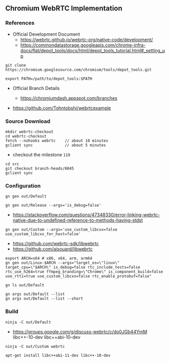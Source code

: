 ## Chromium WebRTC Implementation
### References
* Official Development Document
  * https://webrtc.github.io/webrtc-org/native-code/development/
  * https://commondatastorage.googleapis.com/chrome-infra-docs/flat/depot_tools/docs/html/depot_tools_tutorial.html#_setting_up
```
git clone https://chromium.googlesource.com/chromium/tools/depot_tools.git

export PATH=/path/to/depot_tools:$PATH
```

* Official Branch Details
  * https://chromiumdash.appspot.com/branches

* https://github.com/Tohntobshi/webrtcexample

### Source Download
```
mkdir webrtc-checkout
cd webrtc-checkout
fetch --nohooks webrtc    // about 10 minutes
gclient sync              // about 5 minutes
```
* checkout the milestone `119`
```
cd src
git checkout branch-heads/6045
gclient sync
```
### Configuration
```
gn gen out/Default
```
```
gn gen out/Release --args='is_debug=false'
```
* https://stackoverflow.com/questions/47348330/error-linking-webrtc-native-due-to-undefined-reference-to-methods-having-stdst
```
gn gen out/Custom --args='use_custom_libcxx=false use_custom_libcxx_for_host=false'
```
* https://github.com/webrtc-sdk/libwebrtc
* https://github.com/aisouard/libwebrtc
```
export ARCH=x64 # x86, x64, arm, arm64
gn gen out/Linux-$ARCH --args="target_os=\"linux\" target_cpu=\"$ARCH\" is_debug=false rtc_include_tests=false rtc_use_h264=true ffmpeg_branding=\"Chrome\" is_component_build=false use_rtti=true use_custom_libcxx=false rtc_enable_protobuf=false"
```
```
gn ls out/Default
```
```
gn args out/Default --list
gn args out/Default --list --short
```
### Build
```
ninja -C out/Default
```


* https://groups.google.com/g/discuss-webrtc/c/do0JGb44YmM
libc++-10-dev
libc++abi-10-dev

```
ninja -C out/Custom webrtc
```
```
apt-get install libc++abi-11-dev libc++-10-dev
```